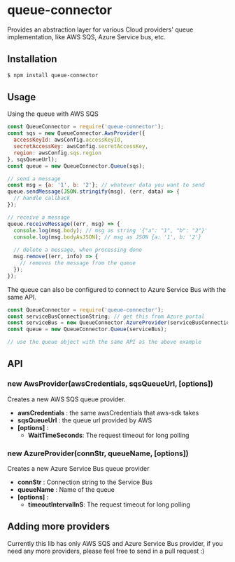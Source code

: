 # queue-connector
Provides an abstraction layer for various Cloud providers' queue implementation, like AWS SQS, Azure Service bus, etc.

## Installation
```sh
$ npm install queue-connector
```

## Usage
Using the queue with AWS SQS
```js
const QueueConnector = require('queue-connector');
const sqs = new QueueConnector.AwsProvider({
  accessKeyId: awsConfig.accessKeyId,
  secretAccessKey: awsConfig.secretAccessKey,
  region: awsConfig.sqs.region
}, sqsQueueUrl);
const queue = new QueueConnector.Queue(sqs);

// send a message
const msg = {a: '1', b: '2'}; // whatever data you want to send
queue.sendMessage(JSON.stringify(msg), (err, data) => {
  // handle callback
});

// receive a message
queue.receiveMessage((err, msg) => {
  console.log(msg.body); // msg as string '{"a": "1", "b": "2"}'
  console.log(msg.bodyAsJSON); // msg as JSON {a: '1', b: '2'}
  
  // delete a message, when processing done
  msg.remove((err, info) => {
    // removes the message from the queue
  });
});
```

The queue can also be configured to connect to Azure Service Bus with the same API.
```js
const QueueConnector = require('queue-connector');
const serviceBusConnectionString; // get this from Azure portal
const serviceBus = new QueueConnector.AzureProvider(serviceBusConnectionString, queueName);
const queue = new QueueConnector.Queue(serviceBus);

// use the queue object with the same API as the above example
```

## API

### new AwsProvider(awsCredentials, sqsQueueUrl, [options])
Creates a new AWS SQS queue provider.
* **awsCredentials** : the same awsCredentials that aws-sdk takes
* **sqsQueueUrl** : the queue url provided by AWS
* **[options]** :
    * **WaitTimeSeconds**: The request timeout for long polling

### new AzureProvider(connStr, queueName, [options])
Creates a new Azure Service Bus queue provider
* **connStr** : Connection string to the Service Bus
* **queueName** : Name of the queue
* **[options]** :
    * **timeoutIntervalInS**: The request timeout for long polling

## Adding more providers
Currently this lib has only AWS SQS and Azure Service Bus provider, if you need any more providers, please feel free to send in a pull request :)

